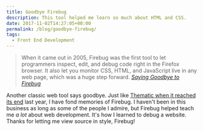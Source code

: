 ```yaml
---
title: Goodbye Firebug
description: This tool helped me learn so much about HTML and CSS.
date: 2017-11-02T14:27:05+00:00
permalink: /blog/goodbye-firebug/
tags:
  - Front End Development
---
```


> When it came out in 2005, Firebug was the first tool to let programmers inspect, edit, and debug code right in the Firefox browser. It also let you monitor CSS, HTML, and JavaScript live in any web page, which was a huge step forward.
> <cite>[Saying Goodbye to Firebug](https://hacks.mozilla.org/2017/10/saying-goodbye-to-firebug/)</cite>

Another classic web tool says goodbye. Just like [Thematic when it reached its end](/blog/goodbye-thematic/) last year, I have fond memories of Firebug. I haven't been in this business as long as some of the people I admire, but Firebug helped teach me _a lot_ about web development. It's how I learned to debug a website. Thanks for letting me view source in style, Firebug!
